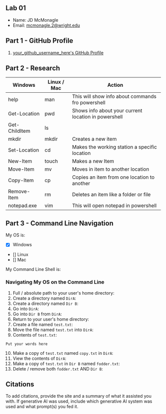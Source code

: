## Lab 01

- Name: JD McMonagle 
- Email: mcmonagle.2@wright.edu

## Part 1 - GitHub Profile

1. [your_github_username_here's GitHub Profile](FIXTHISURL-https://github.com/your_username)

## Part 2 - Research

| Windows | Linux / Mac | Action |
| ---     | ---         | ---    |
| help    | man         |   This will show info about commands fro powershell      |
| Get-Location | pwd    |   Shows info about your current location in powershell     |
| Get-ChildItem | ls    |        |
| mkdir   | mkdir       |   Creates a new item    |
| Set-Location | cd     |   Makes the working station a specific location    |
| New-Item | touch      |   Makes a new Item  |
| Move-Item | mv        |   Moves in item to another location  |
| Copy-Item | cp        |   Copies an item from one location to another |
| Remove-Item | rm      |   Deletes an item like a folder or file     |
| notepad.exe | vim     |     This will open notepad in powershell   |

## Part 3 - Command Line Navigation

My OS is:
- [x] Windows
- [] Linux
- [] Mac

My Command Line Shell is: 

### Navigating My OS on the Command Line

1. Full / absolute path to your user's home directory:
2. Create a directory named `DirA`:
3. Create a directory named `Dir B`:
4. Go into `DirA`:
5. Go into `Dir B` from `DirA`:
6. Return to your user's home directory:
7. Create a file named `test.txt`:
8. Move the file named `test.txt` into `DirA`:
9. Contents of `test.txt`:
```
Put your words here
```
10. Make a copy of `test.txt` named `copy.txt` in `DirA`:
11. View the contents of `DirA`: 
12. Make a copy of `test.txt` in `Dir B` named `fodder.txt`:
13. Delete / remove both `fodder.txt` AND `Dir B`:

## Citations

To add citations, provide the site and a summary of what it assisted you with.  If generative AI was used, include which generative AI system was used and what prompt(s) you fed it.



